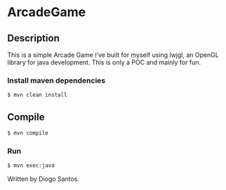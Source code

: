 # ArcadeGame

## Description

This is a simple Arcade Game i've built for myself using lwjgl, an OpenGL library for java development. This is only a POC and mainly for fun.

### Install maven dependencies

```sh
$ mvn clean install
```

## Compile

```sh
$ mvn compile
```

### Run
```sh
$ mvn exec:java
```

  Written by Diogo Santos.

